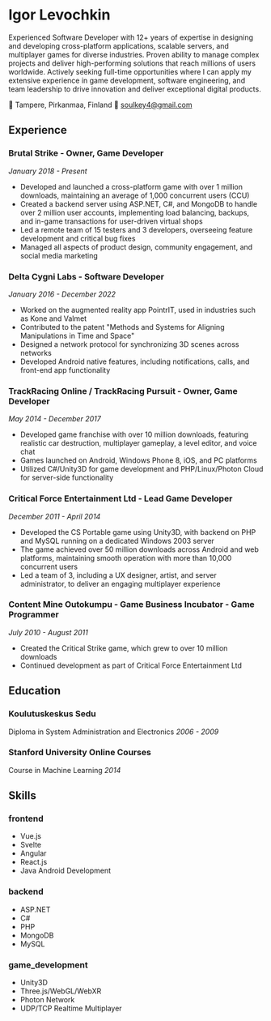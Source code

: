 # Igor Levochkin

Experienced Software Developer with 12+ years of expertise in designing and developing cross-platform applications,  scalable servers, and multiplayer games for diverse industries. Proven ability to manage complex projects and deliver  high-performing solutions that reach millions of users worldwide. Actively seeking full-time opportunities where I can  apply my extensive experience in game development, software engineering, and team leadership to drive innovation and  deliver exceptional digital products.


📍 Tampere, Pirkanmaa, Finland
📧 soulkey4@gmail.com

## Experience

### Brutal Strike - Owner, Game Developer
*January 2018 - Present*

- Developed and launched a cross-platform game with over 1 million downloads, maintaining an average of 1,000 concurrent users (CCU)
- Created a backend server using ASP.NET, C#, and MongoDB to handle over 2 million user accounts, implementing load balancing, backups, and in-game transactions for user-driven virtual shops
- Led a remote team of 15 testers and 3 developers, overseeing feature development and critical bug fixes
- Managed all aspects of product design, community engagement, and social media marketing

### Delta Cygni Labs - Software Developer
*January 2016 - December 2022*

- Worked on the augmented reality app PointrIT, used in industries such as Kone and Valmet
- Contributed to the patent "Methods and Systems for Aligning Manipulations in Time and Space"
- Designed a network protocol for synchronizing 3D scenes across networks
- Developed Android native features, including notifications, calls, and front-end app functionality

### TrackRacing Online / TrackRacing Pursuit - Owner, Game Developer
*May 2014 - December 2017*

- Developed game franchise with over 10 million downloads, featuring realistic car destruction, multiplayer gameplay, a level editor, and voice chat
- Games launched on Android, Windows Phone 8, iOS, and PC platforms
- Utilized C#/Unity3D for game development and PHP/Linux/Photon Cloud for server-side functionality

### Critical Force Entertainment Ltd - Lead Game Developer
*December 2011 - April 2014*

- Developed the CS Portable game using Unity3D, with backend on PHP and MySQL running on a dedicated Windows 2003 server
- The game achieved over 50 million downloads across Android and web platforms, maintaining smooth operation with more than 10,000 concurrent users
- Led a team of 3, including a UX designer, artist, and server administrator, to deliver an engaging multiplayer experience

### Content Mine Outokumpu - Game Business Incubator - Game Programmer
*July 2010 - August 2011*

- Created the Critical Strike game, which grew to over 10 million downloads
- Continued development as part of Critical Force Entertainment Ltd

## Education

### Koulutuskeskus Sedu
Diploma in System Administration and Electronics
*2006 - 2009*

### Stanford University Online Courses
Course in Machine Learning
*2014*

## Skills

### frontend
- Vue.js
- Svelte
- Angular
- React.js
- Java Android Development

### backend
- ASP.NET
- C#
- PHP
- MongoDB
- MySQL

### game_development
- Unity3D
- Three.js/WebGL/WebXR
- Photon Network
- UDP/TCP Realtime Multiplayer
